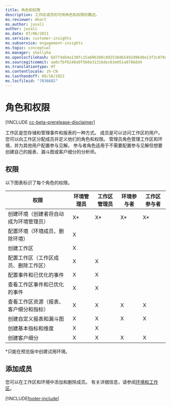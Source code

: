 ```yaml
---
title: 角色和权限
description: 工作区成员的可用角色和权限的概述。
ms.reviewer: mhart
ms.author: jusali
author: jusali
ms.date: 07/06/2021
ms.service: customer-insights
ms.subservice: engagement-insights
ms.topic: conceptual
ms.manager: shellyha
ms.openlocfilehash: 6d7f4db4a130fc15a69b380c892538db5492d96d8e13f3c070c6a6b9bd098371
ms.sourcegitcommit: aa0cfbf6240a9f560e3131bdec63e051a8786dd4
ms.translationtype: HT
ms.contentlocale: zh-CN
ms.lasthandoff: 08/10/2021
ms.locfileid: "7036682"
---
```

# <a name="roles-and-permissions"></a>角色和权限

[!INCLUDE [cc-beta-prerelease-disclaimer](includes/cc-beta-prerelease-disclaimer.md)]

工作区是您存储和管理事件和报表的一种方式。 成员是可以访问工作区的用户。 您可以向工作区分配成员并定义他们的角色和权限。 管理员角色管理工作区和环境，并为其他用户配置参与见解。 参与者角色适用于不需要配置参与见解但想要创建自己的报表、漏斗图或客户细分的分析师。

## <a name="permissions"></a>权限
  
以下图表标识了每个角色的权限。 

| 权限 | 环境管理员 | 工作区管理员 | 环境参与者 | 工作区参与者 | 
|--|--|--|--|--|
| 创建环境（创建者将自动成为环境管理员） | X* | X* | X* | X* |  
| 配置环境（环境成员、删除环境） | X |  |  |  |  
| 创建工作区 | X |  |  |  |  
| 配置工作区（工作区成员、删除工作区） | X | X |  |  |  
| 配置事件和已优化的事件 | X | X | |  |  
| 查看工作区事件和已优化的事件 | X | X | |  |  
| 查看工作区资源（报表、客户细分和指标）| X | X | X | X |  
| 创建自定义报表和漏斗图 | X | X | X | X |  
| 创建基本指标和维度| X | X |  |  |  
| 创建客户细分| X | X | X | X |  

*只能在预览版中创建试用环境。 

## <a name="add-members"></a>添加成员

您可以在工作区和环境中添加和删除成员。 有关详细信息，请参阅[环境和工作区](manage-environments-workspaces.md)。


[!INCLUDE[footer-include](../includes/footer-banner.md)]
